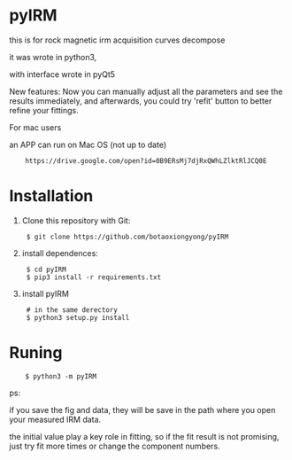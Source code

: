 # pyIRM
this is for rock magnetic irm acquisition curves decompose

it was wrote in python3, 

with interface wrote in pyQt5

New features:
Now you can manually adjust all the parameters and see the results immediately, and afterwards, you could try 'refit' button to better refine your fittings.



For mac users

an APP can run on Mac OS (not up to date)

        https://drive.google.com/open?id=0B9ERsMj7djRxQWhLZlktRlJCQ0E

# Installation
1. Clone this repository with Git:

        $ git clone https://github.com/botaoxiongyong/pyIRM
2. install dependences:

        $ cd pyIRM
        $ pip3 install -r requirements.txt
3. install pyIRM

        # in the same derectory
        $ python3 setup.py install
        
# Runing

        $ python3 -m pyIRM
     
ps: 

if you save the fig and data, they will be save in the path where you open your measured IRM data.

the initial value play a key role in fitting, so if the fit result is not promising, just try fit more times or change the component numbers.
